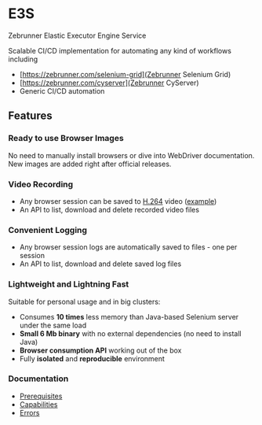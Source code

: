# E3S

Zebrunner Elastic Executor Engine Service

Scalable CI/CD implementation for automating any kind of workflows including
 * [https://zebrunner.com/selenium-grid](Zebrunner Selenium Grid)
 * [https://zebrunner.com/cyserver](Zebrunner CyServer)
 * Generic CI/CD automation

## Features

### Ready to use Browser Images
No need to manually install browsers or dive into WebDriver documentation.
New images are added right after official releases.

### Video Recording
* Any browser session can be saved to [H.264](https://en.wikipedia.org/wiki/H.264/MPEG-4_AVC) video ([example](https://www.youtube.com/watch?v=maB298oO5cI))
* An API to list, download and delete recorded video files

### Convenient Logging

* Any browser session logs are automatically saved to files - one per session
* An API to list, download and delete saved log files

### Lightweight and Lightning Fast
Suitable for personal usage and in big clusters:
* Consumes **10 times** less memory than Java-based Selenium server under the same load
* **Small 6 Mb binary** with no external dependencies (no need to install Java)
* **Browser consumption API** working out of the box
* Fully **isolated** and **reproducible** environment

### Documentation 
* [Prerequisites](docs/prerequisites.md)
* [Capabilities](docs/capabilities.md)
* [Errors](docs/errors.md)
